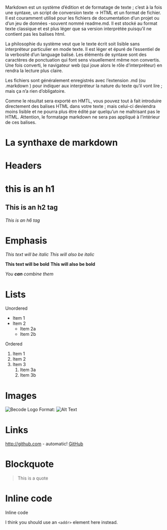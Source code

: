 

Markdown est un système d’édition et de formatage de texte ; c’est à la fois une syntaxe, un script de conversion texte → HTML et un format de fichier. Il est couramment utilisé pour les fichiers de documentation d’un projet ou d’un jeu de données -souvent nommé readme.md. Il est stocké au format texte classique et est plus léger que sa version interprétée puisqu’il ne contient pas les balises html.

La philosophie du système veut que le texte écrit soit lisible sans interpréteur particulier en mode texte. Il est léger et épuré de l’essentiel de la verbosité d’un language balisé. Les éléments de syntaxe sont des caractères de ponctuation qui font sens visuellement même non convertis. Une fois converti, le navigateur web (qui joue alors le rôle d’interpréteur) en rendra la lecture plus claire.

Les fichiers sont généralement enregistrés avec l’extension .md (ou .markdown ) pour indiquer aux interpréteur la nature du texte qu’il vont lire ; mais ça n’a rien d’obligatoire.

Comme le résultat sera exporté en HMTL, vous pouvez tout à fait introduire directement des balises HTML dans votre texte ; mais celui-ci deviendra moins lisible et ne pourra plus être édité par quelqu’un ne maîtrisant pas le HTML. Attention, le formatage markdown ne sera pas appliqué à l’intérieur de ces balises.

#                                La synthaxe de markdown

# Headers

#  this is an h1
## This is an h2 tag
###### This is an h6 tag


# Emphasis

*This text will be italic*
_This will also be italic_

**This text will be bold**
__This will also be bold__

_You **can** combine them_

# Lists

Unordered

* Item 1
* Item 2
  * Item 2a
  * Item 2b

Ordered

1. Item 1
1. Item 2
1. Item 3
   1. Item 3a
   1. Item 3b

# Images

![Becode Logo](/images/logo.png)
Format: ![Alt Text](url)

# Links

http://github.com - automatic!
[GitHub](http://github.com)

# Blockquote


> This is a quote

# Inline code

Inline code

I think you should use an
`<addr>` element here instead.












